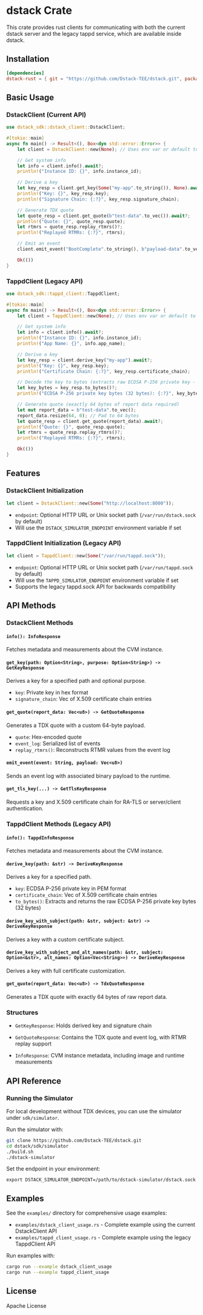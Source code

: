 # dstack Crate

This crate provides rust clients for communicating with both the current dstack server and the legacy tappd service, which are available inside dstack.

## Installation

```toml
[dependencies]
dstack-rust = { git = "https://github.com/Dstack-TEE/dstack.git", package = "dstack-rust" }
```

## Basic Usage

### DstackClient (Current API)

```rust
use dstack_sdk::dstack_client::DstackClient;

#[tokio::main]
async fn main() -> Result<(), Box<dyn std::error::Error>> {
    let client = DstackClient::new(None); // Uses env var or default to Unix socket

    // Get system info
    let info = client.info().await?;
    println!("Instance ID: {}", info.instance_id);

    // Derive a key
    let key_resp = client.get_key(Some("my-app".to_string()), None).await?;
    println!("Key: {}", key_resp.key);
    println!("Signature Chain: {:?}", key_resp.signature_chain);

    // Generate TDX quote
    let quote_resp = client.get_quote(b"test-data".to_vec()).await?;
    println!("Quote: {}", quote_resp.quote);
    let rtmrs = quote_resp.replay_rtmrs()?;
    println!("Replayed RTMRs: {:?}", rtmrs);

    // Emit an event
    client.emit_event("BootComplete".to_string(), b"payload-data".to_vec()).await?;

    Ok(())
}
```

### TappdClient (Legacy API)

```rust
use dstack_sdk::tappd_client::TappdClient;

#[tokio::main]
async fn main() -> Result<(), Box<dyn std::error::Error>> {
    let client = TappdClient::new(None); // Uses env var or default to Unix socket

    // Get system info
    let info = client.info().await?;
    println!("Instance ID: {}", info.instance_id);
    println!("App Name: {}", info.app_name);

    // Derive a key
    let key_resp = client.derive_key("my-app").await?;
    println!("Key: {}", key_resp.key);
    println!("Certificate Chain: {:?}", key_resp.certificate_chain);

    // Decode the key to bytes (extracts raw ECDSA P-256 private key - 32 bytes)
    let key_bytes = key_resp.to_bytes()?;
    println!("ECDSA P-256 private key bytes (32 bytes): {:?}", key_bytes.len());

    // Generate quote (exactly 64 bytes of report data required)
    let mut report_data = b"test-data".to_vec();
    report_data.resize(64, 0); // Pad to 64 bytes
    let quote_resp = client.get_quote(report_data).await?;
    println!("Quote: {}", quote_resp.quote);
    let rtmrs = quote_resp.replay_rtmrs()?;
    println!("Replayed RTMRs: {:?}", rtmrs);

    Ok(())
}
```

## Features

### DstackClient Initialization

```rust
let client = DstackClient::new(Some("http://localhost:8000"));
```
- `endpoint`: Optional HTTP URL or Unix socket path (`/var/run/dstack.sock` by default)
- Will use the `DSTACK_SIMULATOR_ENDPOINT` environment variable if set

### TappdClient Initialization (Legacy API)

```rust
let client = TappdClient::new(Some("/var/run/tappd.sock"));
```
- `endpoint`: Optional HTTP URL or Unix socket path (`/var/run/tappd.sock` by default)
- Will use the `TAPPD_SIMULATOR_ENDPOINT` environment variable if set
- Supports the legacy tappd.sock API for backwards compatibility

## API Methods

### DstackClient Methods

#### `info(): InfoResponse`
Fetches metadata and measurements about the CVM instance.

#### `get_key(path: Option<String>, purpose: Option<String>) -> GetKeyResponse`
Derives a key for a specified path and optional purpose.
- `key`: Private key in hex format
- `signature_chain`: Vec of X.509 certificate chain entries

#### `get_quote(report_data: Vec<u8>) -> GetQuoteResponse`
Generates a TDX quote with a custom 64-byte payload.
- `quote`: Hex-encoded quote
- `event_log`: Serialized list of events
- `replay_rtmrs()`: Reconstructs RTMR values from the event log

#### `emit_event(event: String, payload: Vec<u8>)`
Sends an event log with associated binary payload to the runtime.

#### `get_tls_key(...) -> GetTlsKeyResponse`
Requests a key and X.509 certificate chain for RA-TLS or server/client authentication.

### TappdClient Methods (Legacy API)

#### `info(): TappdInfoResponse`
Fetches metadata and measurements about the CVM instance.

#### `derive_key(path: &str) -> DeriveKeyResponse`
Derives a key for a specified path.
- `key`: ECDSA P-256 private key in PEM format
- `certificate_chain`: Vec of X.509 certificate chain entries
- `to_bytes()`: Extracts and returns the raw ECDSA P-256 private key bytes (32 bytes)

#### `derive_key_with_subject(path: &str, subject: &str) -> DeriveKeyResponse`
Derives a key with a custom certificate subject.

#### `derive_key_with_subject_and_alt_names(path: &str, subject: Option<&str>, alt_names: Option<Vec<String>>) -> DeriveKeyResponse`
Derives a key with full certificate customization.

#### `get_quote(report_data: Vec<u8>) -> TdxQuoteResponse`
Generates a TDX quote with exactly 64 bytes of raw report data.

### Structures
- `GetKeyResponse`: Holds derived key and signature chain

- `GetQuoteResponse`: Contains the TDX quote and event log, with RTMR replay support

- `InfoResponse`: CVM instance metadata, including image and runtime measurements

## API Reference

### Running the Simulator

For local development without TDX devices, you can use the simulator under `sdk/simulator`.

Run the simulator with:

```bash
git clone https://github.com/Dstack-TEE/dstack.git
cd dstack/sdk/simulator
./build.sh
./dstack-simulator
```
Set the endpoint in your environment:

```
export DSTACK_SIMULATOR_ENDPOINT=/path/to/dstack-simulator/dstack.sock
```

## Examples

See the `examples/` directory for comprehensive usage examples:

- `examples/dstack_client_usage.rs` - Complete example using the current DstackClient API
- `examples/tappd_client_usage.rs` - Complete example using the legacy TappdClient API

Run examples with:
```bash
cargo run --example dstack_client_usage
cargo run --example tappd_client_usage
```

## License

Apache License
